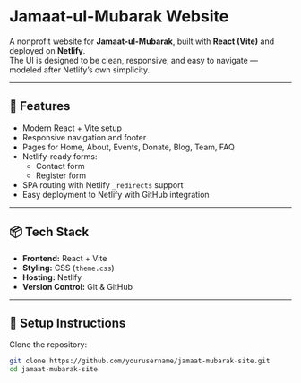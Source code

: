 # Jamaat-ul-Mubarak Website

A nonprofit website for **Jamaat-ul-Mubarak**, built with **React (Vite)** and deployed on **Netlify**.  
The UI is designed to be clean, responsive, and easy to navigate — modeled after Netlify’s own simplicity.

---

## 🚀 Features
- Modern React + Vite setup
- Responsive navigation and footer
- Pages for Home, About, Events, Donate, Blog, Team, FAQ
- Netlify-ready forms:
  - Contact form
  - Register form
- SPA routing with Netlify `_redirects` support
- Easy deployment to Netlify with GitHub integration

---

## 📦 Tech Stack
- **Frontend:** React + Vite
- **Styling:** CSS (`theme.css`)
- **Hosting:** Netlify
- **Version Control:** Git & GitHub

---

## 🔧 Setup Instructions

Clone the repository:
```bash
git clone https://github.com/yourusername/jamaat-mubarak-site.git
cd jamaat-mubarak-site
